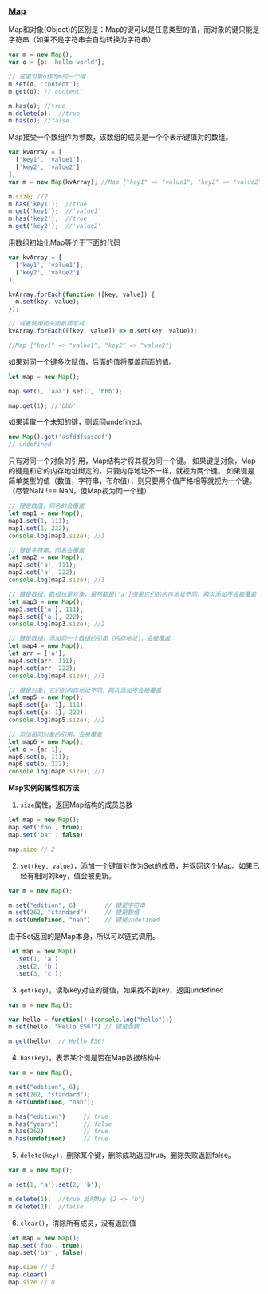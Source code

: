 ### [Map](https://developer.mozilla.org/en-US/docs/Web/JavaScript/Reference/Global_Objects/Map)

Map和对象(Object)的区别是：Map的键可以是任意类型的值，而对象的键只能是字符串（如果不是字符串会自动转换为字符串）

```javascript
var m = new Map();
var o = {p: 'hello world'};

// 这里对象o作为m的一个键
m.set(o, 'content');
m.get(o); //'content'

m.has(o); //true
m.delete(o);  //true
m.has(o); //false
```

Map接受一个数组作为参数，该数组的成员是一个个表示键值对的数组。

```javascript
var kvArray = [
  ['key1', 'value1'], 
  ['key2', 'value2']
];
var m = new Map(kvArray); //Map {"key1" => "value1", "key2" => "value2"}

m.size; //2
m.has('key1');  //true
m.get('key1');  //'value1'
m.has('key2');  //true
m.get('key2');  //'value2'
```

用数组初始化Map等价于下面的代码

```javascript
var kvArray = [
  ['key1', 'value1'],
  ['key2', 'value2']
];

kvArray.forEach(function ([key, value]) {
  m.set(key, value);
});

// 或者使用箭头函数简写成
kvArray.forEach(([key, value]) => m.set(key, value));

//Map {"key1" => "value1", "key2" => "value2"}
```

如果对同一个键多次赋值，后面的值将覆盖前面的值。

```javascript
let map = new Map();

map.set(1, 'aaa').set(1, 'bbb');

map.get(1); //'bbb'
```

如果读取一个未知的键，则返回undefined。

```javascript
new Map().get('asfddfsasadf')
// undefined
```

只有对同一个对象的引用，Map结构才将其视为同一个键。
如果键是对象，Map的键是和它的内存地址绑定的，只要内存地址不一样，就视为两个键。
如果键是简单类型的值（数值，字符串，布尔值），则只要两个值严格相等就视为一个键。（尽管NaN !== NaN，但Map视为同一个键）

```javascript
// 键是数值，同名的会覆盖
let map1 = new Map();
map1.set(1, 111);
map1.set(1, 222);
console.log(map1.size); //1

// 键是字符串，同名会覆盖
let map2 = new Map();
map2.set('a', 111);
map2.set('a', 222);
console.log(map2.size); //1

// 键是数组，数组也是对象，虽然都是['a']但是它们的内存地址不同，两次添加不会被覆盖
let map3 = new Map();
map3.set(['a'], 111);
map3.set(['a'], 222);
console.log(map3.size); //2

// 键是数组，添加同一个数组的引用（内存地址），会被覆盖
let map4 = new Map();
let arr = ['a'];
map4.set(arr, 111);
map4.set(arr, 222);
console.log(map4.size); //1

// 键是对象，它们的内存地址不同，两次添加不会被覆盖
let map5 = new Map();
map5.set({a: 1}, 111);
map5.set({a: 1}, 222);
console.log(map5.size); //2

// 添加相同对象的引用，会被覆盖
let map6 = new Map();
let o = {a: 1};
map6.set(o, 111);
map6.set(o, 222);
console.log(map6.size); //1
```

**Map实例的属性和方法**

1. `size`属性，返回Map结构的成员总数

```javascript
let map = new Map();
map.set('foo', true);
map.set('bar', false);

map.size // 2
```

2. `set(key, value)`，添加一个键值对作为Set的成员，并返回这个Map。如果已经有相同的key，值会被更新。

```javascript
var m = new Map();

m.set("edition", 6)        // 键是字符串
m.set(262, "standard")     // 键是数值
m.set(undefined, "nah")    // 键是undefined
```

由于Set返回的是Map本身，所以可以链式调用。

```javascript
let map = new Map()
  .set(1, 'a')
  .set(2, 'b')
  .set(3, 'c');
```

3. `get(key)`，读取key对应的键值，如果找不到key，返回undefined

```javascript
var m = new Map();

var hello = function() {console.log("hello");}
m.set(hello, "Hello ES6!") // 键是函数

m.get(hello)  // Hello ES6!
```

4. `has(key)`，表示某个键是否在Map数据结构中

```javascript
var m = new Map();

m.set("edition", 6);
m.set(262, "standard");
m.set(undefined, "nah");

m.has("edition")     // true
m.has("years")       // false
m.has(262)           // true
m.has(undefined)     // true
```

5. `delete(key)`，删除某个键，删除成功返回true，删除失败返回false。

```javascript
var m = new Map();

m.set(1, 'a').set(2, 'b');

m.delete(1);  //true 此时Map {2 => "b"}
m.delete(1);  //false
```

6. `clear()`，清除所有成员，没有返回值

```javascript
let map = new Map();
map.set('foo', true);
map.set('bar', false);

map.size // 2
map.clear()
map.size // 0
```

